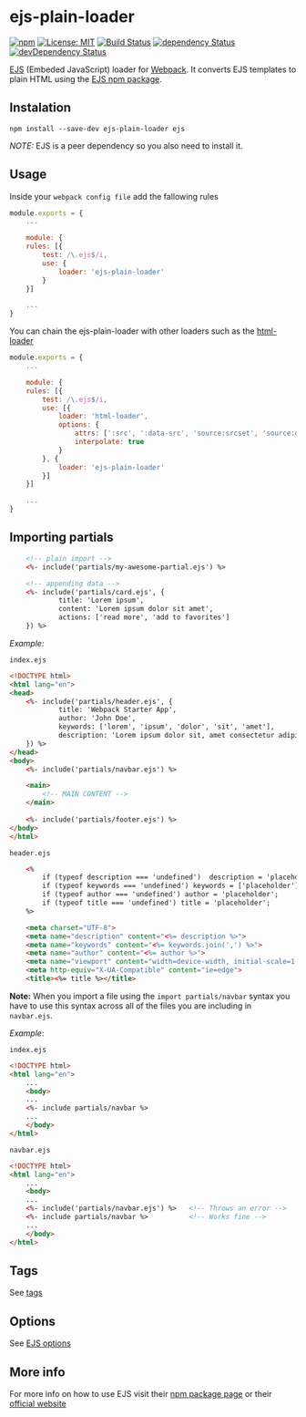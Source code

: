 # ejs-plain-loader

[![npm](https://img.shields.io/npm/v/ejs-plain-loader.svg)](https://www.npmjs.com/package/ejs-plain-loader)
[![License: MIT](https://img.shields.io/badge/License-MIT-blue.svg)](https://github.com/ThisNameWasTaken/ejs-plain-loader/blob/master/LICENSE)
[![Build Status](https://travis-ci.org/ThisNameWasTaken/ejs-plain-loader.svg?branch=master)](https://travis-ci.org/ThisNameWasTaken/ejs-plain-loader)
[![dependency Status](https://david-dm.org/ThisNameWasTaken/ejs-plain-loader/status.svg)](https://david-dm.org/ThisNameWasTaken/ejs-plain-loader#info=dependencies)
[![devDependency Status](https://david-dm.org/ThisNameWasTaken/ejs-plain-loader/dev-status.svg)](https://david-dm.org/ThisNameWasTaken/ejs-plain-loader#info=devDependencies)

[EJS](http://www.embeddedjs.com/) (Embeded JavaScript) loader for [Webpack](http://webpack.js.org). It converts EJS templates to plain HTML using the [EJS npm package](https://www.npmjs.com/package/ejs).

## Instalation
```
npm install --save-dev ejs-plain-loader ejs
```

_NOTE:_ EJS is a peer dependency so you also need to install it.

## Usage
Inside your `webpack config file` add the fallowing rules
```js
module.exports = {
    ...

    module: {
    rules: [{
        test: /\.ejs$/i,
        use: {
            loader: 'ejs-plain-loader'
        }
    }]

    ...
}
```

You can chain the ejs-plain-loader with other loaders such as the [html-loader](https://www.npmjs.com/package/html-loader)

```js
module.exports = {
    ...

    module: {
    rules: [{
        test: /\.ejs$/i,
        use: [{
            loader: 'html-loader',
            options: {
                attrs: [':src', ':data-src', 'source:srcset', 'source:data-srcset'], // load(require) images, videos or other resources
                interpolate: true
            }
        }, {
            loader: 'ejs-plain-loader'
        }]
    }]

    ...
}
```

## Importing partials

```html
    <!-- plain import -->
    <%- include('partials/my-awesome-partial.ejs') %>

    <!-- appending data -->
    <%- include('partials/card.ejs', {
            title: 'Lorem ipsum',
            content: 'Lorem ipsum dolor sit amet',
            actions: ['read more', 'add to favorites']
    }) %>
```

_Example:_

`index.ejs`
```html
<!DOCTYPE html>
<html lang="en">
<head>
    <%- include('partials/header.ejs', {
            title: 'Webpack Starter App',
            author: 'John Doe',
            keywords: ['lorem', 'ipsum', 'dolor', 'sit', 'amet'],
            description: 'Lorem ipsum dolor sit, amet consectetur adipisicing elit.'
    }) %>
</head>
<body>
    <%- include('partials/navbar.ejs') %>

    <main>
        <!-- MAIN CONTENT -->
    </main>
    
    <%- include('partials/footer.ejs') %>
</body>
</html>
```

`header.ejs`
```html
    <%
        if (typeof description === 'undefined')  description = 'placeholder';
        if (typeof keywords === 'undefined') keywords = ['placeholder'];
        if (typeof author === 'undefined') author = 'placeholder';
        if (typeof title === 'undefined') title = 'placeholder';
    %>

    <meta charset="UTF-8">
    <meta name="description" content="<%= description %>">
    <meta name="keywords" content="<%= keywords.join(',') %>">
    <meta name="author" content="<%= author %>">
    <meta name="viewport" content="width=device-width, initial-scale=1.0">
    <meta http-equiv="X-UA-Compatible" content="ie=edge">
    <title><%= title %></title>
```

__Note:__ When you import a file using the `import partials/navbar` syntax you have to use this syntax across all of the files you are including in `navbar.ejs`. 

_Example_:

`index.ejs`
```html
<!DOCTYPE html>
<html lang="en">
    ...
    <body>
    ...
    <%- include partials/navbar %>
    ...
    </body>
</html>
```
`navbar.ejs`
```html
<!DOCTYPE html>
<html lang="en">
    ...
    <body>
    ...
    <%- include('partials/navbar.ejs') %>   <!-- Throws an error -->
    <%- include partials/navbar %>          <!-- Works fine -->
    ...
    </body>
</html>
```

## Tags
See [tags](https://www.npmjs.com/package/ejs#tags)

## Options
See [EJS options](https://www.npmjs.com/package/ejs#options)

## More info
For more info on how to use EJS visit their [npm package page](https://www.npmjs.com/package/ejs) or their [official website](http://ejs.co/)
